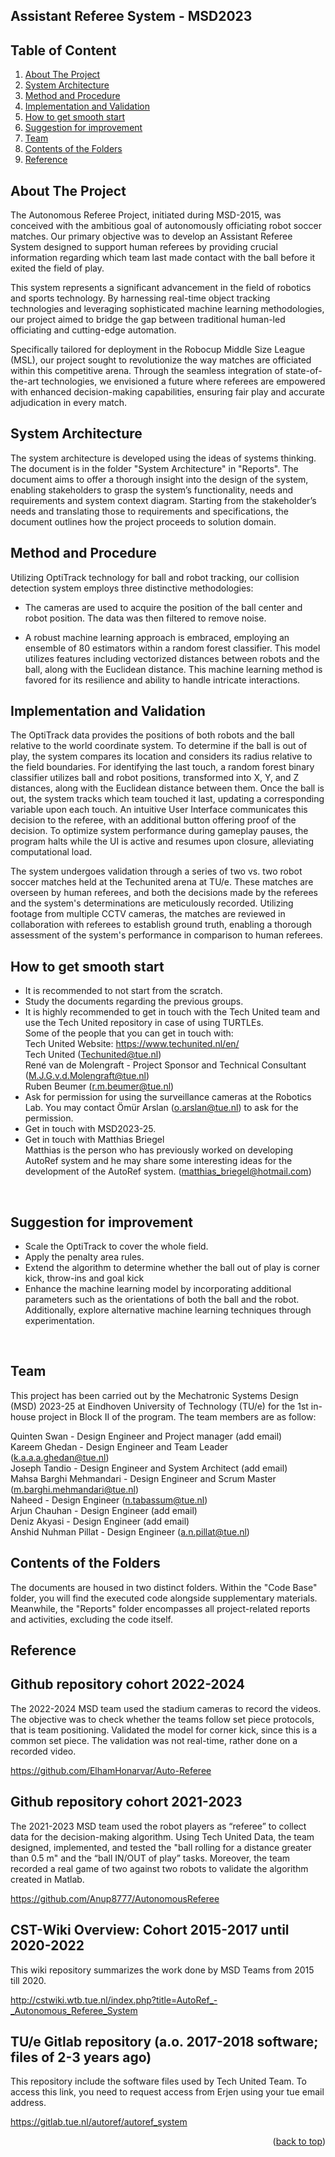 <div id="top"></div>
<!--
README to be edited according to the need.
-->

<!--
## Assistant Referee System - MSD2023
<!--MSD_2023 Autonomous Referee Project-->
Assistant Referee System - MSD2023
----------------------------------

## Table of Content

1. [About The Project](#about-the-project)
2. [System Architecture](#system-architecture)
3. [Method and Procedure](#method-and-procedure)
4. [Implementation and Validation](#implementation-and-validation)
5. [How to get smooth start](#how-to-get-smooth-start)
6. [Suggestion for improvement](#suggestion-for-improvement)
7. [Team](#team)
8. [Contents of the Folders](#contents-of-the-folders)
9. [Reference](#Reference)
<!--2. [Scope of the Project](#scope-of-the-project)
4. [Feasibility Studies](#feasibility-studies)-->

<!-- ABOUT THE PROJECT -->
## About The Project

<!--The Autonomous Referee Project started with MSD-2015 with aim of autonomously refereeing a robot soccer match. The Assistant Referee System we developed will be assisting the referee informing which team touched the ball the last time before the ball went out of play. The project will be assisting the referees in officiating the Robocup Middle Size League (MSL) using real-time object tracking technologies and machine learning methodologies. 
-->
The Autonomous Referee Project, initiated during MSD-2015, was conceived with the ambitious goal of autonomously officiating robot soccer matches. Our primary objective was to develop an Assistant Referee System designed to support human referees by providing crucial information regarding which team last made contact with the ball before it exited the field of play.

This system represents a significant advancement in the field of robotics and sports technology. By harnessing real-time object tracking technologies and leveraging sophisticated machine learning methodologies, our project aimed to bridge the gap between traditional human-led officiating and cutting-edge automation.

Specifically tailored for deployment in the Robocup Middle Size League (MSL), our project sought to revolutionize the way matches are officiated within this competitive arena. Through the seamless integration of state-of-the-art technologies, we envisioned a future where referees are empowered with enhanced decision-making capabilities, ensuring fair play and accurate adjudication in every match.


<!-- Scope of the project 
## Scope of the Project 

a
d
d

T
h
i
n
g
s

h
e
r
e

-->

<!-- System Architecture -->
## System Architecture

The system architecture is developed using the ideas of systems thinking. The document is in the folder "System Architecture" in "Reports". The document aims to offer a thorough insight into the design of the system, enabling stakeholders to grasp the system’s functionality, needs and requirements and system context diagram. Starting from the stakeholder’s needs and translating those to requirements and specifications, the document outlines how the project proceeds to solution domain.

<!-- Feasibility Analysis 
## Feasibility Studies

a
d
d

T
h
i
n
g
s

h
e
r
e
-->
<!-- Method and procedure -->
## Method and Procedure
Utilizing OptiTrack technology for ball and robot tracking, our collision detection system employs three distinctive methodologies: 

- The cameras are used to acquire the position of the ball center and robot position. The data was then filtered to remove noise.  

- A robust machine learning approach is embraced, employing an ensemble of 80 estimators within a random forest classifier. This model utilizes features including vectorized distances between robots and the ball, along with the Euclidean distance. This machine learning method is favored for its resilience and ability to handle intricate interactions. 


<!-- Implementation and Validation -->
## Implementation and Validation
The OptiTrack data provides the positions of both robots and the ball relative to the world coordinate system. To determine if the ball is out of play, the system compares its location and considers its radius relative to the field boundaries. For identifying the last touch, a random forest binary classifier utilizes ball and robot positions, transformed into X, Y, and Z distances, along with the Euclidean distance between them. Once the ball is out, the system tracks which team touched it last, updating a corresponding variable upon each touch. An intuitive User Interface communicates this decision to the referee, with an additional button offering proof of the decision. To optimize system performance during gameplay pauses, the program halts while the UI is active and resumes upon closure, alleviating computational load.

The system undergoes validation through a series of two vs. two robot soccer matches held at the Techunited arena at TU/e. These matches are overseen by human referees, and both the decisions made by the referees and the system's determinations are meticulously recorded. Utilizing footage from multiple CCTV cameras, the matches are reviewed in collaboration with referees to establish ground truth, enabling a thorough assessment of the system's performance in comparison to human referees.

 <!-- How to get smooth start -->
## How to get smooth start

- It is recommended to not start from the scratch.
- Study the documents regarding the previous groups.
- It is highly recommended to get in touch with the Tech United team and use the Tech United repository in case of using TURTLEs. <br />
  Some of the people that you can get in touch with:<br />
  Tech United Website: https://www.techunited.nl/en/<br />
  Tech United (Techunited@tue.nl)<br />
  René van de Molengraft - Project Sponsor and Technical Consultant (M.J.G.v.d.Molengraft@tue.nl)<br />
  Ruben Beumer (r.m.beumer@tue.nl) <br />
- Ask for permission for using the surveillance cameras at the Robotics Lab.
  You may contact Ömür Arslan (o.arslan@tue.nl) to ask for the permission.
- Get in touch with MSD2023-25.
- Get in touch with Matthias Briegel<br />
  Matthias is the person who has previously worked on developing AutoRef system and he may share some interesting ideas for the development of the AutoRef system. (matthias_briegel@hotmail.com)
<br />

<!-- Suggestion for improvement-->
## Suggestion for improvement

- Scale the OptiTrack to cover the whole field.
- Apply the penalty area rules.
- Extend the algorithm to determine whether the ball out of play is corner kick, throw-ins and goal kick
- Enhance the machine learning model by incorporating additional parameters such as the orientations of both the ball and the robot. Additionally, explore alternative machine learning techniques through experimentation.
<br />

<!-- Team -->
## Team

This project has been carried out by the Mechatronic Systems Design (MSD) 2023-25 at Eindhoven University of Technology (TU/e) for the 1st in-house project in Block II of the program. The team members are as follow:

Quinten Swan - Design Engineer and Project manager (add email)<br />
Kareem Ghedan - Design Engineer and Team Leader (k.a.a.a.ghedan@tue.nl)<br />
Joseph Tandio - Design Engineer and System Architect (add email)<br />
Mahsa Barghi Mehmandari - Design Engineer and Scrum Master (m.barghi.mehmandari@tue.nl)<br />
Naheed - Design Engineer (n.tabassum@tue.nl)<br />
Arjun Chauhan - Design Engineer (add email)<br />
Deniz Akyasi - Design Engineer (add email)<br />
Anshid Nuhman Pillat - Design Engineer (a.n.pillat@tue.nl)<br />

<!-- Folder Contents -->
## Contents of the Folders

The documents are housed in two distinct folders. Within the "Code Base" folder, you will find the executed code alongside supplementary materials. Meanwhile, the "Reports" folder encompasses all project-related reports and activities, excluding the code itself.


<!-- Reference -->
## Reference

Github repository cohort 2022-2024 
---------------------------------- 
The 2022-2024 MSD team used the stadium cameras to record the videos. The objective was to check whether the teams follow set piece protocols, that is team positioning. Validated the model for corner kick, since this is a common set piece. The validation was not real-time, rather done on a recorded video.

https://github.com/ElhamHonarvar/Auto-Referee 



Github repository cohort 2021-2023 
---------------------------------- 
The 2021-2023 MSD team used the robot players as “referee” to collect data for the decision-making algorithm. Using Tech United Data, the team designed, implemented, and tested the "ball rolling for a distance greater than 0.5 m" and the “ball IN/OUT of play” tasks. Moreover, the team recorded a real game of two against two robots to validate the algorithm created in Matlab.

https://github.com/Anup8777/AutonomousReferee 



CST-Wiki Overview: Cohort 2015-2017 until 2020-2022
---------------------------------- 
This wiki repository summarizes the work done by MSD Teams from 2015 till 2020.

http://cstwiki.wtb.tue.nl/index.php?title=AutoRef_-_Autonomous_Referee_System 




TU/e Gitlab repository (a.o. 2017-2018 software; files of 2-3 years ago)
------------------------------------------------------------------------- 
This repository include the software files used by Tech United Team. To access this link, you need to request access from Erjen using your tue email address.

https://gitlab.tue.nl/autoref/autoref_system 
 
<p align="right">(<a href="#top">back to top</a>)</p>

